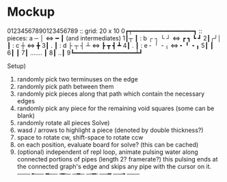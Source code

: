 # Mockup

 01234567890123456789  :: grid: 20 x 10
0┏┯━━━━━━━━━━━━━━━━━┓  :: pieces: a ─ │      <=> ━ ┃      (and intermediates)
1┃┬                 ┃           : b  ┌ ┐ └ ┘ <=>  ┏ ┓ ┗ ┛ 
2┃╭╯│               ┃           : c ┼        <=> ╋
3┃   .              ┃           : d  ├ ┬ ┤ ┴ <=>  ┣ ┳ ┫ ┻
4┃     .            ┃           : e ╴ ╵ ╶ ╷  <=> ╸ ╹ ╺ ╻
5┃                  ┃           
6┃                  ┃
7┃         .......  ┃
8┃                ..┃
9┗━━━━━━━━━━━━━━━━━┷┛

Setup)
 1) randomly pick two terminuses on the edge
 2) randomly pick path between them
 3) randomly pick pieces along that path which contain the necessary edges
 4) randomly pick any piece for the remaining void squares (some can be blank)
 5) randomly rotate all pieces
Solve)
 1) wasd / arrows to highlight a piece (denoted by double thickness?)
 2) space to rotate cw, shift-space to rotate ccw
 3) on each position, evaluate board for solve? (this can be cached)
 4) (optional) independent of repl loop, animate pulsing water along connected
    portions of pipes (length 2? framerate?) this pulsing ends at the connected
    graph's edge and skips any pipe with the cursor on it.
      ───
      ╾──
      ━──
      ╼╾─
      ─━─
      ─╼╾
      ──━
      ──╼
      ───

